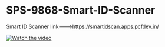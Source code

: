 # SPS-9868-Smart-ID-Scanner
Smart ID Scanner
link--->https://smartidscan.apps.pcfdev.in/

[![Watch the video](https://drive.google.com/uc?export=download&id=1kxrsK_M5MxZQf2EwJcaQ-fDQwz9dg8oB)](https://drive.google.com/file/d/1mnKBXE0CrNKt-ln2LgIJXcvCUtDC5-Jz/view?usp=sharing)
